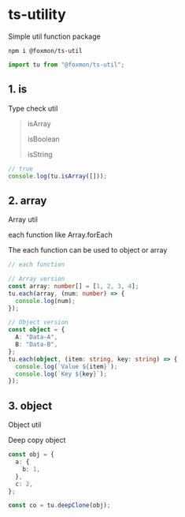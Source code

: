 # ts-utility

Simple util function package

```
npm i @foxmon/ts-util
```

```typescript
import tu from "@foxmon/ts-util";
```

## 1. is

Type check util

> isArray
>
> isBoolean
>
> isString

```typescript
// true
console.log(tu.isArray([]));
```

## 2. array

Array util

each function like Array.forEach

The each function can be used to object or array

```typescript
// each function

// Array version
const array: number[] = [1, 2, 3, 4];
tu.each(array, (num: number) => {
  console.log(num);
});

// Object version
const object = {
  A: "Data-A",
  B: "Data-B",
};
tu.each(object, (item: string, key: string) => {
  console.log(`Value ${item}`);
  console.log(`Key ${key}`);
});
```

## 3. object

Object util

Deep copy object

```typescript
const obj = {
  a: {
    b: 1,
  },
  c: 2,
};

const co = tu.deepClone(obj);
```

